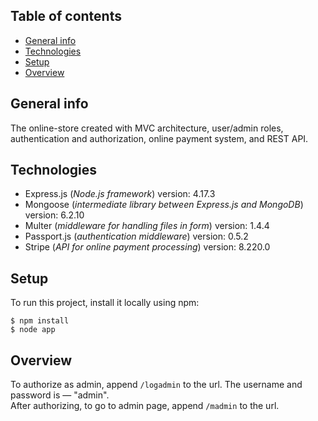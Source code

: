 ## Table of contents

- [General info](#general-info)
- [Technologies](#technologies)
- [Setup](#setup)
- [Overview](#overview)

## General info

The online-store created with MVC architecture, user/admin roles, authentication and authorization, online payment system, and REST API.

## Technologies

- Express.js (<i>Node.js framework</i>) version: 4.17.3
- Mongoose (<i>intermediate library between Express.js and MongoDB</i>) version: 6.2.10
- Multer (<i>middleware for handling files in form</i>) version: 1.4.4
- Passport.js (<i>authentication middleware</i>) version: 0.5.2
- Stripe (<i>API for online payment processing</i>) version: 8.220.0

## Setup

To run this project, install it locally using npm:

```
$ npm install
$ node app
```

## Overview

To authorize as admin, append `/logadmin` to the url. The username and password is — "admin". <br>
After authorizing, to go to admin page, append `/madmin` to the url.
